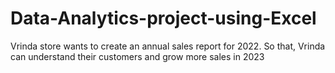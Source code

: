 # Data-Analytics-project-using-Excel
Vrinda store wants to create an annual sales report for 2022. So that, Vrinda can understand their customers and grow more sales in 2023
